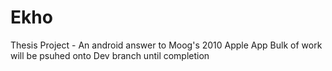 # Ekho
Thesis Project - An android answer to Moog's 2010 Apple App
Bulk of work will be psuhed onto Dev branch until completion 
